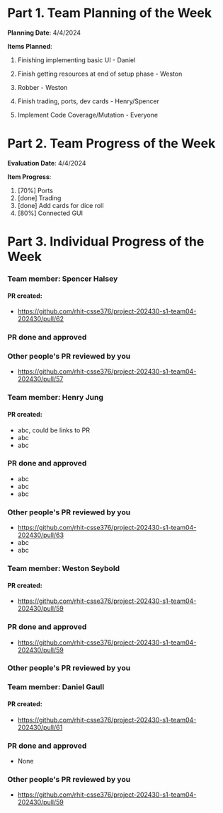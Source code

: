 # Part 1. Team Planning of the Week
**Planning Date**: 4/4/2024

**Items Planned**:
1. Finishing implementing basic UI - Daniel

2. Finish getting resources at end of setup phase - Weston

3. Robber - Weston

4. Finish trading, ports, dev cards - Henry/Spencer

5. Implement Code Coverage/Mutation - Everyone

# Part 2. Team Progress of the Week
**Evaluation Date**: 4/4/2024

**Item Progress**:
1. [70%] Ports
2. [done] Trading
3. [done] Add cards for dice roll
4. [80%] Connected GUI

# Part 3. Individual Progress of the Week
### Team member: Spencer Halsey
#### PR created:
- https://github.com/rhit-csse376/project-202430-s1-team04-202430/pull/62

### PR done and approved

### Other people's PR reviewed by you
- https://github.com/rhit-csse376/project-202430-s1-team04-202430/pull/57

### Team member: Henry Jung
#### PR created:
- abc, could be links to PR
- abc
- abc

### PR done and approved
- abc
- abc
- abc

### Other people's PR reviewed by you
- https://github.com/rhit-csse376/project-202430-s1-team04-202430/pull/63
- abc
- abc

### Team member: Weston Seybold
#### PR created:
- https://github.com/rhit-csse376/project-202430-s1-team04-202430/pull/59


### PR done and approved
- https://github.com/rhit-csse376/project-202430-s1-team04-202430/pull/59

### Other people's PR reviewed by you



### Team member: Daniel Gaull
#### PR created:
- https://github.com/rhit-csse376/project-202430-s1-team04-202430/pull/61

### PR done and approved
- None

### Other people's PR reviewed by you
- https://github.com/rhit-csse376/project-202430-s1-team04-202430/pull/59
